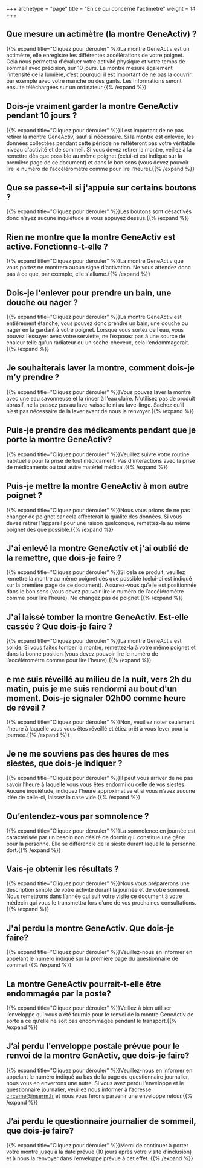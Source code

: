 +++
archetype = "page"
title = "En ce qui concerne l'actimétre"
weight = 14
+++

## Que mesure un actimètre (la montre GeneActiv) ?
{{% expand title="Cliquez pour dérouler" %}}La montre GeneActiv est un actimètre, elle enregistre les différentes accélérations de votre poignet. Cela nous permettra d'évaluer votre activité physique et votre temps de sommeil avec précision, sur 10 jours. La montre mesure également l’intensité de la lumière, c’est pourquoi il est important de ne pas la couvrir par exemple avec votre manche ou des gants. Les informations seront ensuite téléchargées sur un ordinateur.{{% /expand %}}

## Dois-je vraiment garder la montre GeneActiv pendant 10 jours ?
{{% expand title="Cliquez pour dérouler" %}}Il est important de ne pas retirer la montre GeneActiv, sauf si nécessaire. Si la montre est enlevée, les données collectées pendant cette période ne refléteront pas votre véritable niveau d'activité et de sommeil. Si vous devez retirer la montre, veillez à la remettre dès que possible au même poignet (celui-ci est indiqué sur la première page de ce document) et dans le bon sens (vous devez pouvoir lire le numéro de l’accéléromètre comme pour lire l’heure).{{% /expand %}}

## Que se passe-t-il si j'appuie sur certains boutons ?
{{% expand title="Cliquez pour dérouler" %}}Les boutons sont désactivés donc n’ayez aucune inquiétude si vous appuyez dessus.{{% /expand %}}

## Rien ne montre que la montre GeneActiv est active. Fonctionne-t-elle ?
{{% expand title="Cliquez pour dérouler" %}}La montre GeneActiv que vous portez ne montrera aucun signe d'activation. Ne vous attendez donc pas à ce que, par exemple, elle s'allume.{{% /expand %}}

## Dois-je l'enlever pour prendre un bain, une douche ou nager ?
{{% expand title="Cliquez pour dérouler" %}}La montre GeneActiv est entièrement étanche, vous pouvez donc prendre un bain, une douche ou nager en la gardant à votre poignet. Lorsque vous sortez de l’eau, vous pouvez l’essuyer avec votre serviette, ne l’exposez pas à une source de chaleur telle qu’un radiateur ou un sèche-cheveux, cela l’endommagerait.{{% /expand %}}

## Je souhaiterais laver la montre, comment dois-je m’y prendre ?
{{% expand title="Cliquez pour dérouler" %}}Vous pouvez laver la montre avec une eau savonneuse et la rincer à l’eau claire. N’utilisez pas de produit abrasif, ne la passez pas au lave-vaisselle ni au lave-linge. Sachez qu’il n’est pas nécessaire de la laver avant de nous la renvoyer.{{% /expand %}}

## Puis-je prendre des médicaments pendant que je porte la montre GeneActiv?
{{% expand title="Cliquez pour dérouler" %}}Veuillez suivre votre routine habituelle pour la prise de tout médicament. Pas d’interactions avec la prise de médicaments ou tout autre matériel médical.{{% /expand %}}

## Puis-je mettre la montre GeneActiv à mon autre poignet ?
{{% expand title="Cliquez pour dérouler" %}}Nous vous prions de ne pas changer de poignet car cela affecterait la qualité des données. Si vous devez retirer l'appareil pour une raison quelconque, remettez-la au même poignet dès que possible.{{% /expand %}}

## J'ai enlevé la montre GeneActiv et j'ai oublié de la remettre, que dois-je faire ?
{{% expand title="Cliquez pour dérouler" %}}Si cela se produit, veuillez remettre la montre au même poignet dès que possible (celui-ci est indiqué sur la première page de ce document). Assurez-vous qu’elle est positionnée dans le bon sens (vous devez pouvoir lire le numéro de l’accéléromètre comme pour lire l’heure). Ne changez pas de poignet.{{% /expand %}}

## J'ai laissé tomber la montre GeneActiv. Est-elle cassée ? Que dois-je faire ?
{{% expand title="Cliquez pour dérouler" %}}La montre GeneActiv est solide. Si vous faites tomber la montre, remettez-la à votre même poignet et dans la bonne position (vous devez pouvoir lire le numéro de l’accéléromètre comme pour lire l’heure).{{% /expand %}}

## e me suis réveillé au milieu de la nuit, vers 2h du matin, puis je me suis rendormi au bout d'un moment. Dois-je signaler 02h00 comme heure de réveil ?
{{% expand title="Cliquez pour dérouler" %}}Non, veuillez noter seulement l'heure à laquelle vous vous êtes réveillé et étiez prêt à vous lever pour la journée.{{% /expand %}}

## Je ne me souviens pas des heures de mes siestes, que dois-je indiquer ?
{{% expand title="Cliquez pour dérouler" %}}Il peut vous arriver de ne pas savoir l’heure à laquelle vous vous êtes endormi ou celle de vos siestes. Aucune inquiétude, indiquez l’heure approximative et si vous n’avez aucune idée de celle-ci, laissez la case vide.{{% /expand %}}

## Qu’entendez-vous par somnolence ?
{{% expand title="Cliquez pour dérouler" %}}La somnolence en journée est caractérisée par un besoin non désiré de dormir qui constitue une gêne pour la personne. Elle se différencie de la sieste durant laquelle la personne dort.{{% /expand %}}

## Vais-je obtenir les résultats ?
{{% expand title="Cliquez pour dérouler" %}}Nous vous préparerons une description simple de votre activité durant la journée et de votre sommeil. Nous remettrons dans l’année qui suit votre visite ce document à votre médecin qui vous le transmettra lors d’une de vos prochaines consultations.{{% /expand %}}

## J'ai perdu la montre GeneActiv. Que dois-je faire?
{{% expand title="Cliquez pour dérouler" %}}Veuillez-nous en informer en appelant le numéro indiqué sur la première page du questionnaire de sommeil.{{% /expand %}}

## La montre GeneActiv pourrait-t-elle être endommagée par la poste?
{{% expand title="Cliquez pour dérouler" %}}Veillez à bien utiliser l’enveloppe qui vous a été fournie pour le renvoi de la montre GeneActiv de sorte à ce qu’elle ne soit pas endommagée pendant le transport.{{% /expand %}}

## J’ai perdu l'enveloppe postale prévue pour le renvoi de la montre GenActiv, que dois-je faire?
{{% expand title="Cliquez pour dérouler" %}}Veuillez-nous en informer en appelant le numéro indiqué au bas de la page du questionnaire journalier, nous vous en enverrons une autre. Si vous avez perdu l’enveloppe et le questionnaire journalier, veuillez nous informer à l’adresse circame@inserm.fr et nous vous ferons parvenir une enveloppe retour.{{% /expand %}}

## J’ai perdu le questionnaire journalier de sommeil, que dois-je faire?
{{% expand title="Cliquez pour dérouler" %}}Merci de continuer à porter votre montre jusqu’à la date prévue (10 jours après votre visite d’inclusion) et à nous la renvoyer dans l’enveloppe prévue à cet effet. {{% /expand %}}
